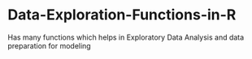 # Data-Exploration-Functions-in-R
Has many functions which helps in Exploratory Data Analysis and data preparation for modeling
